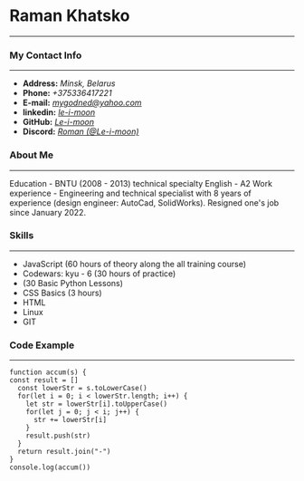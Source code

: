 # **Raman Khatsko**
---
### My Contact Info
---
-  **Address:** *Minsk, Belarus*
-  **Phone:** *+375336417221*
-  **E-mail:** *[mygodned@yahoo.com](https://yahoo.com/)*
-  **linkedin:** *[le-i-moon](https://linkedin.com/in/le-i-moon/)*
-  **GitHub:** *[Le-i-moon](https://github.com/Le-i-moon)*
-  **Discord:** *[Roman (@Le-i-moon)](https://discord.com/channels/516715744646660106/747714817845887036)*
### About Me
---
Education - BNTU (2008 - 2013) technical specialty
English - A2 
Work experience - Engineering and technical specialist with 8 years of experience (design engineer: AutoCad, SolidWorks).
Resigned one's job since January 2022.
### Skills
---
- JavaScript (60 hours of theory along the all training course) 
- Codewars: kyu - 6 (30 hours of practice)
- (30 Basic Python Lessons)
- CSS Basics (3 hours)
- HTML
- Linux
- GIT
### Code Example
---
```
function accum(s) {
const result = []
  const lowerStr = s.toLowerCase()
  for(let i = 0; i < lowerStr.length; i++) {
    let str = lowerStr[i].toUpperCase() 
    for(let j = 0; j < i; j++) {
      str += lowerStr[i]
    }
    result.push(str)
  }
  return result.join("-")
}
console.log(accum())
```
